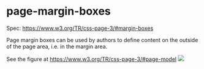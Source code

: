 # page-margin-boxes

Spec: https://www.w3.org/TR/css-page-3/#margin-boxes

Page margin boxes can be used by authors to define content on the outside of the page area, i.e. in the margin area.

See the figure at https://www.w3.org/TR/css-page-3/#page-model
![](https://www.w3.org/TR/css-page-3/images/PageBox.png)
